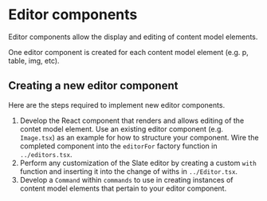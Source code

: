 # Editor components

Editor components allow the display and editing of content model elements.

One editor component is created for each content model element (e.g. p, table,
img, etc).

## Creating a new editor component

Here are the steps required to implement new editor components.

1. Develop the React component that renders and allows editing of the contet model element. Use an existing
editor component (e.g. `Image.tsx`) as an example for how to structure your component. Wire the completed component
into the `editorFor` factory function in `../editors.tsx`.
2. Perform any customization of the Slate editor by creating a custom `with` function and inserting it into the
change of withs in `../Editor.tsx`.
3. Develop a `Command` within `commands` to use in creating instances of content model elements that pertain to your
editor component.

